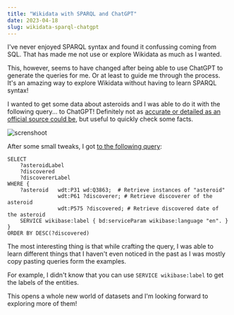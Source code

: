 ```yaml
---
title: "Wikidata with SPARQL and ChatGPT"
date: 2023-04-18
slug: wikidata-sparql-chatgpt
---
```


I've never enjoyed SPARQL syntax and found it confussing coming from SQL. That has made me not use or explore Wikidata as much as I wanted.

This, however, seems to have changed after being able to use ChatGPT to generate the queries for me. Or at least to guide me through the process. It's an amazing way to explore Wikidata without having to learn SPARQL syntax!

I wanted to get some data about asteroids and I was able to do it with the following query... to ChatGPT! Definitely not as [accurate or detailed as an official source could be](https://ssd.jpl.nasa.gov/tools/sbdb_query.html#!#results), but useful to quickly check some facts.

![screnshoot](https://user-images.githubusercontent.com/1682202/232730339-e608451a-1f44-4ca1-ad6a-00d0bf599103.png)

After some small tweaks, I got [to the following query](https://w.wiki/6bdo):

```sparql
SELECT
    ?asteroidLabel
    ?discovered
    ?discovererLabel
WHERE {
    ?asteroid   wdt:P31 wd:Q3863;  # Retrieve instances of "asteroid"
                wdt:P61 ?discoverer; # Retrieve discoverer of the asteroid
                wdt:P575 ?discovered; # Retrieve discovered date of the asteroid
    SERVICE wikibase:label { bd:serviceParam wikibase:language "en". }
}
ORDER BY DESC(?discovered)
```

The most interesting thing is that while crafting the query, I was able to learn different things that I haven't even noticed in the past as I was mostly copy pasting queries form the examples.

For example, I didn't know that you can use `SERVICE wikibase:label` to get the labels of the entities.

This opens a whole new world of datasets and I'm looking forward to exploring more of them!
